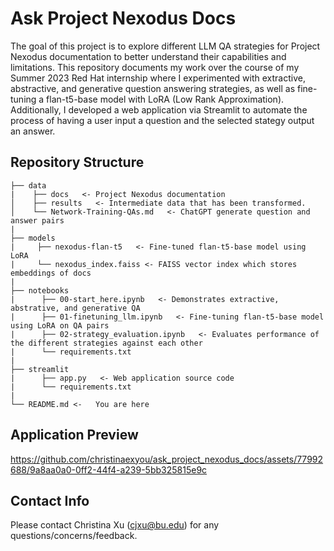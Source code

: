 # Ask Project Nexodus Docs
The goal of this project is to explore different LLM QA strategies for Project Nexodus documentation to better understand their capabilities and limitations. This repository documents my work over the course of my Summer 2023 Red Hat internship where I experimented with extractive, abstractive, and generative question answering strategies, as well as fine-tuning a flan-t5-base model with LoRA (Low Rank Approximation). Additionally, I developed a web application via Streamlit to automate the process of having a user input a question and the selected stategy output an answer. 

## Repository Structure
```
├── data  
|    ├── docs   <- Project Nexodus documentation
│    ├── results   <- Intermediate data that has been transformed.
│    └── Network-Training-QAs.md   <- ChatGPT generate question and answer pairs
|
├── models
|     ├── nexodus-flan-t5   <- Fine-tuned flan-t5-base model using LoRA 
|     └── nexodus_index.faiss <- FAISS vector index which stores embeddings of docs
|
├── notebooks 
|      ├── 00-start_here.ipynb   <- Demonstrates extractive, abstrative, and generative QA
|      ├── 01-finetuning_llm.ipynb   <- Fine-tuning flan-t5-base model using LoRA on QA pairs
|      ├── 02-strategy_evaluation.ipynb   <- Evaluates performance of the different strategies against each other
|      └── requirements.txt
|      
├── streamlit 
|      ├── app.py   <- Web application source code
|      └── requirements.txt
|
└── README.md <-   You are here
```

## Application Preview


https://github.com/christinaexyou/ask_project_nexodus_docs/assets/77992688/9a8aa0a0-0ff2-44f4-a239-5bb325815e9c



## Contact Info 
Please contact Christina Xu (cjxu@bu.edu) for any questions/concerns/feedback.
